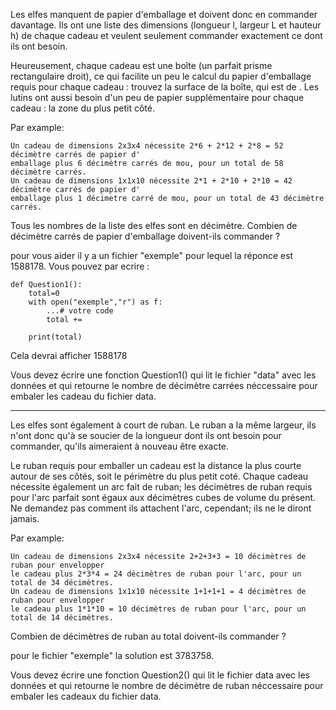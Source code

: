 Les elfes manquent de papier d'emballage et doivent donc en commander davantage. Ils ont une liste des dimensions (longueur l, largeur L et hauteur h) 
de chaque cadeau et veulent seulement commander exactement ce dont ils ont besoin.

Heureusement, chaque cadeau est une boîte (un parfait prisme rectangulaire droit), ce qui facilite un peu le calcul du papier d'emballage
requis pour chaque cadeau : trouvez la surface de la boîte, qui est de $%2lL + 2lh + 2hL%$. Les lutins ont aussi besoin d'un peu de papier supplémentaire pour chaque cadeau : la zone du plus petit côté.

Par example:
 
    Un cadeau de dimensions 2x3x4 nécessite 2*6 + 2*12 + 2*8 = 52 décimètre carrés de papier d'
    emballage plus 6 décimètre carrés de mou, pour un total de 58 décimètre carrés.
    Un cadeau de dimensions 1x1x10 nécessite 2*1 + 2*10 + 2*10 = 42 décimètre carrés de papier d'
    emballage plus 1 décimetre carré de mou, pour un total de 43 décimètre carrés.
    
Tous les nombres de la liste des elfes sont en décimètre. Combien de décimètre carrés de papier d'emballage doivent-ils commander ?

pour vous aider il y a un fichier "exemple" pour lequel la réponce est 1588178. Vous pouvez par ecrire : 

    def Question1():
        total=0
        with open("exemple","r") as f:
            ...# votre code 
            total += 

        print(total) 

Cela devrai afficher 1588178

Vous devez écrire une fonction Question1() qui lit le fichier "data" avec les données et qui retourne le nombre de décimètre carrées néccessaire pour embaler les cadeau du fichier data.

-------
Les elfes sont également à court de ruban. Le ruban a la même largeur,
 ils n'ont donc qu'à se soucier de la longueur dont ils ont besoin pour commander, qu'ils aimeraient à nouveau être exacte.

Le ruban requis pour emballer un cadeau est la distance la plus courte autour de ses côtés, soit le périmètre du plus petit coté.
Chaque cadeau nécessite également un arc fait de ruban; les décimètres de ruban requis pour l'arc parfait sont égaux aux décimètres cubes de volume du présent.
Ne demandez pas comment ils attachent l'arc, cependant; ils ne le diront jamais.

Par example:

    Un cadeau de dimensions 2x3x4 nécessite 2+2+3+3 = 10 décimètres de ruban pour envelopper
    le cadeau plus 2*3*4 = 24 décimètres de ruban pour l'arc, pour un total de 34 décimètres.
    Un cadeau de dimensions 1x1x10 nécessite 1+1+1+1 = 4 décimètres de ruban pour envelopper
    le cadeau plus 1*1*10 = 10 décimètres de ruban pour l'arc, pour un total de 14 décimètres.

Combien de décimètres de ruban au total doivent-ils commander ? 

pour le fichier "exemple" la solution est 3783758. 

Vous devez écrire une fonction Question2() qui lit le fichier data avec les données et qui retourne le nombre de décimètre de ruban
 néccessaire pour embaler les cadeaux du fichier data.

